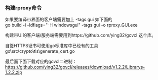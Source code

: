 ### 构建rproxy命令

如果要编译带界面的客户端需要加上 -tags gui 如下面的   
go build -i -ldflags="-H windowsgui" -tags gui -o rproxy_GUI.exe    

构建带UI的客户端/服务端需要用到https://github.com/ying32/govcl 这个库。  

自签HTTPS证书可使用go标准库中已经有的工具  
go\src\crypto\tls\generate_cert.go  

最后面下面下载对应的govcl二进制：  
https://github.com/ying32/govcl/releases/download/v1.2.2/Librarys-1.2.2.zip   